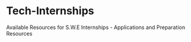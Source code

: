 # Tech-Internships
Available Resources for S.W.E Internships - Applications and Preparation Resources
